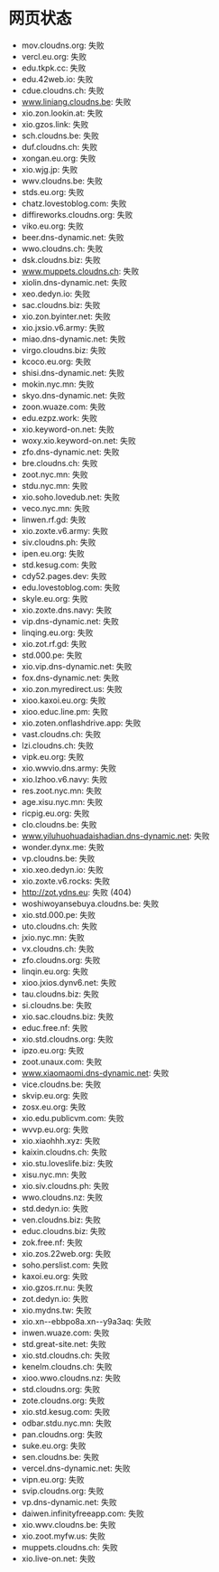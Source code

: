 # 网页状态
- mov.cloudns.org: 失败
- vercl.eu.org: 失败
- edu.tkpk.cc: 失败
- edu.42web.io: 失败
- cdue.cloudns.ch: 失败
- www.liniang.cloudns.be: 失败
- xio.zon.lookin.at: 失败
- xio.gzos.link: 失败
- sch.cloudns.be: 失败
- duf.cloudns.ch: 失败
- xongan.eu.org: 失败
- xio.wjg.jp: 失败
- wwv.cloudns.be: 失败
- stds.eu.org: 失败
- chatz.lovestoblog.com: 失败
- diffireworks.cloudns.org: 失败
- viko.eu.org: 失败
- beer.dns-dynamic.net: 失败
- wwo.cloudns.ch: 失败
- dsk.cloudns.biz: 失败
- www.muppets.cloudns.ch: 失败
- xiolin.dns-dynamic.net: 失败
- xeo.dedyn.io: 失败
- sac.cloudns.biz: 失败
- xio.zon.byinter.net: 失败
- xio.jxsio.v6.army: 失败
- miao.dns-dynamic.net: 失败
- virgo.cloudns.biz: 失败
- kcoco.eu.org: 失败
- shisi.dns-dynamic.net: 失败
- mokin.nyc.mn: 失败
- skyo.dns-dynamic.net: 失败
- zoon.wuaze.com: 失败
- edu.ezpz.work: 失败
- xio.keyword-on.net: 失败
- woxy.xio.keyword-on.net: 失败
- zfo.dns-dynamic.net: 失败
- bre.cloudns.ch: 失败
- zoot.nyc.mn: 失败
- stdu.nyc.mn: 失败
- xio.soho.lovedub.net: 失败
- veco.nyc.mn: 失败
- linwen.rf.gd: 失败
- xio.zoxte.v6.army: 失败
- siv.cloudns.ph: 失败
- ipen.eu.org: 失败
- std.kesug.com: 失败
- cdy52.pages.dev: 失败
- edu.lovestoblog.com: 失败
- skyle.eu.org: 失败
- xio.zoxte.dns.navy: 失败
- vip.dns-dynamic.net: 失败
- linqing.eu.org: 失败
- xio.zot.rf.gd: 失败
- std.000.pe: 失败
- xio.vip.dns-dynamic.net: 失败
- fox.dns-dynamic.net: 失败
- xio.zon.myredirect.us: 失败
- xioo.kaxoi.eu.org: 失败
- xioo.educ.line.pm: 失败
- xio.zoten.onflashdrive.app: 失败
- vast.cloudns.ch: 失败
- lzi.cloudns.ch: 失败
- vipk.eu.org: 失败
- xio.wwvio.dns.army: 失败
- xio.lzhoo.v6.navy: 失败
- res.zoot.nyc.mn: 失败
- age.xisu.nyc.mn: 失败
- ricpig.eu.org: 失败
- clo.cloudns.be: 失败
- www.yiluhuohuadaishadian.dns-dynamic.net: 失败
- wonder.dynx.me: 失败
- vp.cloudns.be: 失败
- xio.xeo.dedyn.io: 失败
- xio.zoxte.v6.rocks: 失败
- http://zot.ydns.eu: 失败 (404)
- woshiwoyansebuya.cloudns.be: 失败
- xio.std.000.pe: 失败
- uto.cloudns.ch: 失败
- jxio.nyc.mn: 失败
- vx.cloudns.ch: 失败
- zfo.cloudns.org: 失败
- linqin.eu.org: 失败
- xioo.jxios.dynv6.net: 失败
- tau.cloudns.biz: 失败
- si.cloudns.be: 失败
- xio.sac.cloudns.biz: 失败
- educ.free.nf: 失败
- xio.std.cloudns.org: 失败
- ipzo.eu.org: 失败
- zoot.unaux.com: 失败
- www.xiaomaomi.dns-dynamic.net: 失败
- vice.cloudns.be: 失败
- skvip.eu.org: 失败
- zosx.eu.org: 失败
- xio.edu.publicvm.com: 失败
- wvvp.eu.org: 失败
- xio.xiaohhh.xyz: 失败
- kaixin.cloudns.ch: 失败
- xio.stu.loveslife.biz: 失败
- xisu.nyc.mn: 失败
- xio.siv.cloudns.ph: 失败
- wwo.cloudns.nz: 失败
- std.dedyn.io: 失败
- ven.cloudns.biz: 失败
- educ.cloudns.biz: 失败
- zok.free.nf: 失败
- xio.zos.22web.org: 失败
- soho.perslist.com: 失败
- kaxoi.eu.org: 失败
- xio.gzos.rr.nu: 失败
- zot.dedyn.io: 失败
- xio.mydns.tw: 失败
- xio.xn--ebbpo8a.xn--y9a3aq: 失败
- inwen.wuaze.com: 失败
- std.great-site.net: 失败
- xio.std.cloudns.ch: 失败
- kenelm.cloudns.ch: 失败
- xioo.wwo.cloudns.nz: 失败
- std.cloudns.org: 失败
- zote.cloudns.org: 失败
- xio.std.kesug.com: 失败
- odbar.stdu.nyc.mn: 失败
- pan.cloudns.org: 失败
- suke.eu.org: 失败
- sen.cloudns.be: 失败
- vercel.dns-dynamic.net: 失败
- vipn.eu.org: 失败
- svip.cloudns.org: 失败
- vp.dns-dynamic.net: 失败
- daiwen.infinityfreeapp.com: 失败
- xio.wwv.cloudns.be: 失败
- xio.zoot.myfw.us: 失败
- muppets.cloudns.ch: 失败
- xio.live-on.net: 失败
